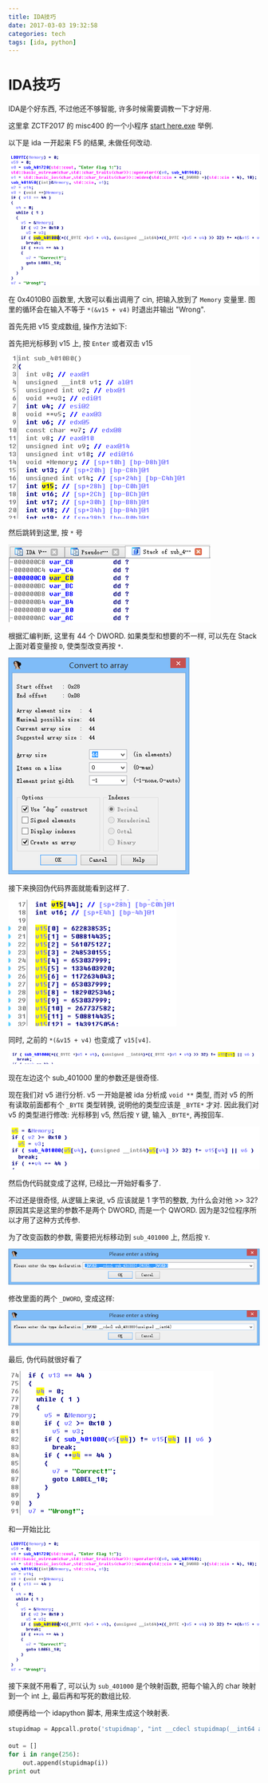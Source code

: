 ```yaml
---
title: IDA技巧
date: 2017-03-03 19:32:58
categories: tech
tags: [ida, python]
---
```



# IDA技巧

IDA是个好东西, 不过他还不够智能, 许多时候需要调教一下才好用.

<!--more-->

这里拿 ZCTF2017 的 misc400 的一个小程序 [start here.exe](https://ojiju7xvu.qnssl.com/blog/start%20here.exe) 举例.

以下是 ida 一开起来 F5 的结果, 未做任何改动.

![](ida_skill/01.png)

在 0x4010B0 函数里, 大致可以看出调用了 cin, 把输入放到了 `Memory` 变量里. 图里的循环会在输入不等于 `*(&v15 + v4)` 时退出并输出 "Wrong".

首先先把 v15 变成数组, 操作方法如下:

首先把光标移到 v15 上, 按 `Enter` 或者双击 v15

![](ida_skill/02.png)

然后跳转到这里, 按 `*` 号

![](ida_skill/03.png)

根据汇编判断, 这里有 44 个 DWORD. 如果类型和想要的不一样, 可以先在 Stack 上面对着变量按 `D`, 使类型改变再按 `*`.

![](ida_skill/04.png)

接下来换回伪代码界面就能看到这样了.

![](ida_skill/05.png)

同时, 之前的 `*(&v15 + v4)` 也变成了 `v15[v4]`.

![](ida_skill/06.png)

现在左边这个 sub_401000 里的参数还是很奇怪.

现在我们对 v5 进行分析. v5 一开始是被 ida 分析成 `void **` 类型, 而对 v5 的所有读取前面都有个 `_BYTE` 类型转换, 说明他的类型应该是 `_BYTE*` 才对. 因此我们对 v5 的类型进行修改: 光标移到 v5, 然后按 `Y` 键, 输入 `_BYTE*`, 再按回车.

![](ida_skill/07.png)

然后伪代码就变成了这样, 已经比一开始好看多了.

不过还是很奇怪, 从逻辑上来说, v5 应该就是 1 字节的整数, 为什么会对他 >> 32? 原因其实是这里的参数不是两个 DWORD, 而是一个 QWORD. 因为是32位程序所以才用了这种方式传参.

为了改变函数的参数, 需要把光标移动到 `sub_401000` 上, 然后按 `Y`.

![](ida_skill/08.png)

修改里面的两个 `_DWORD`, 变成这样:

![](ida_skill/09.png)

最后, 伪代码就很好看了

![](ida_skill/10.png)

和一开始比比

![](ida_skill/01.png)

接下来就不用看了, 可以认为 `sub_401000` 是个映射函数, 把每个输入的 char 映射到一个 int 上, 最后再和写死的数组比较.

顺便再给一个 idapython 脚本, 用来生成这个映射表.

```python
stupidmap = Appcall.proto('stupidmap', "int __cdecl stupidmap(__int64 a1);")

out = []
for i in range(256):
    out.append(stupidmap(i))
print out
```
